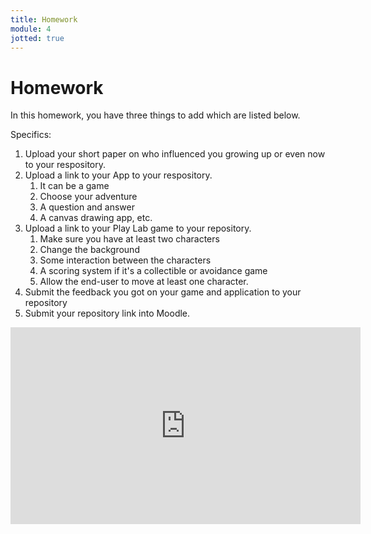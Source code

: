 ```yaml
---
title: Homework
module: 4
jotted: true
---
```


# Homework

In this homework, you have three things to add which are listed below.

Specifics:

1. Upload your short paper on who influenced you growing up or even now to your respository.
2. Upload a link to your App to your respository.
   1. It can be a game
   2. Choose your adventure
   3. A question and answer
   4. A canvas drawing app, etc.
3. Upload a link to your Play Lab game to your repository.
   1. Make sure you have at least two characters
   2. Change the background
   3. Some interaction between the characters
   4. A scoring system if it's a collectible or avoidance game
   5. Allow the end-user to move at least one character.
4. Submit the feedback you got on your game and application to your repository 
5. Submit your repository link into Moodle.

<iframe width="560" height="315" src="https://umontana.zoom.us/recording/play/sDxdJrXhh_GUvvlccLkC9hzhCwvDGGgpkydyeLyRzVBTtTfVNQSzSyjLWphIY3zN?continueMode=true" frameborder="0" allow="accelerometer; autoplay; encrypted-media; gyroscope; picture-in-picture" allowfullscreen></iframe>